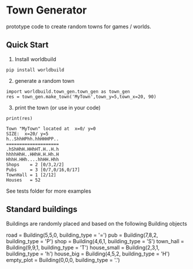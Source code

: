 # Town Generator

prototype code to create random towns for games / worlds.

## Quick Start

1. Install worldbuild

```
pip install worldbuild
```

2. generate a random town 

```
import worldbuild.town_gen.town_gen as town_gen
res = town_gen.make_town('MyTown',town_y=5,town_x=20, 90)
```

3. print the town (or use in your code)

```
print(res)

Town "MyTown" located at  x=0/ y=0
SIZE:  x=20/ y=5
h..ShhHPhh.hhHHHPP..
====================
.hShHhH.HHhHT.H..H.h
hhhhHhH..HHhH.H.Hh.H
HhhH.HHh....hhHH.Hhh
Shops    = 2 [0/3,2/2]
Pubs     = 3 [0/7,0/16,0/17]
TownHall = 1 [2/12]
Houses   = 52

```


See tests folder for more examples


## Standard buildings
Buildings are randomly placed and based on the following Building objects

road = Building(5,5,0,  building_type = '=')
pub = Building(7,8,2,  building_type = 'P')
shop = Building(4,6,1,  building_type = 'S')
town_hall = Building(9,9,1,  building_type = 'T')
house_small = Building(2,3,1,  building_type = 'h')
house_big = Building(4,5,2,  building_type = 'H')
empty_plot = Building(0,0,0,  building_type = '.')

